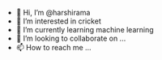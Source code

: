 - 👋 Hi, I’m @harshirama
- 👀 I’m interested in cricket
- 🌱 I’m currently learning machine learning
- 💞️ I’m looking to collaborate on ...
- 📫 How to reach me ...

<!---
harshirama/harshirama is a ✨ special ✨ repository because its `README.md` (this file) appears on your GitHub profile.
You can click the Preview link to take a look at your changes.
--->

